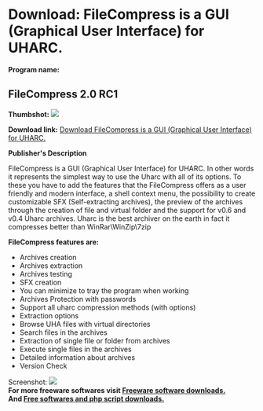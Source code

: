 # Download: FileCompress is a GUI (Graphical User Interface) for UHARC.

**Program name:**

## FileCompress 2.0 RC1

  
**Thumbshot:** ![](http://www.freewarefiles.com/screenshot/filecompress2_md.gif)   
  
**Download link:** [Download FileCompress is a GUI (Graphical User Interface) for UHARC.](http://freesoftwares.boysofts.com/FileCompress-RC_program_17472.html)  
  


**Publisher's Description**  
  


FileCompress is a GUI (Graphical User Interface) for UHARC. In other words it represents the simplest way to use the Uharc with all of its options. To these you have to add the features that the FileCompress offers as a user friendly and modern interface, a shell context menu, the possibility to create customizable SFX (Self-extracting archives), the preview of the archives through the creation of file and virtual folder and the support for v0.6 and v0.4 Uharc archives. Uharc is the best archiver on the earth in fact it compresses better than WinRar\WinZip\7zip 

**FileCompress features are:**

  * Archives creation 
  * Archives extraction 
  * Archives testing 
  * SFX creation 
  * You can minimize to tray the program when working 
  * Archives Protection with passwords 
  * Support all uharc compression methods (with options) 
  * Extraction options 
  * Browse UHA files with virtual directories 
  * Search files in the archives 
  * Extraction of single file or folder from archives 
  * Execute single files in the archives 
  * Detailed information about archives 
  * Version Check 

  
  
Screenshot: ![](http://www.freewarefiles.com/screenshot/filecompress2.gif)   
**For more freeware softwares visit [Freeware software downloads.](http://freesoftwares.boysofts.com/)**   
**And [Free softwares and php script downloads.](http://www.boysofts.com/)**

